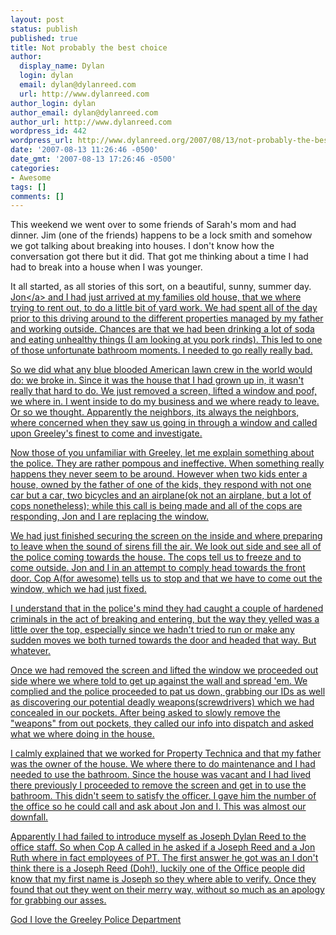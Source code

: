 ```yaml
---
layout: post
status: publish
published: true
title: Not probably the best choice
author:
  display_name: Dylan
  login: dylan
  email: dylan@dylanreed.com
  url: http://www.dylanreed.com
author_login: dylan
author_email: dylan@dylanreed.com
author_url: http://www.dylanreed.com
wordpress_id: 442
wordpress_url: http://www.dylanreed.org/2007/08/13/not-probably-the-best-choice/
date: '2007-08-13 11:26:46 -0500'
date_gmt: '2007-08-13 17:26:46 -0500'
categories:
- Awesome
tags: []
comments: []
---
```

<p>This weekend we went over to some friends of Sarah's mom and had dinner. Jim (one of the friends) happens to be a lock smith and somehow we got talking about breaking into houses. I don't know how the conversation got there but it did. That got me thinking about a time I had had to break into a house when I was younger.</p>
<p>It all started, as all stories of this sort, on a beautiful, sunny, summer day. <a href="http:&#47;&#47;in5anity.org&#47;">Jon<&#47;a> and I had just arrived at my families old house, that we where trying to rent out, to do a little bit of yard work. We had spent all of the day prior to this driving around to the different properties managed by my father and working outside. Chances are that we had been drinking a lot of soda and eating unhealthy things (I am looking at you pork rinds). This led to one of those unfortunate bathroom moments. I needed to go really really bad.</p>
<p><!--adsense#text--></p>
<p>So we did what any blue blooded American lawn crew in the world would do: we broke in. Since it was the house that I had grown up in, it wasn't really that hard to do. We just removed a screen, lifted a window and poof, we where in. I went inside to do my business and we where ready to leave. Or so we thought. Apparently the neighbors, its always the neighbors, where concerned when they saw us going in through a window and called upon Greeley's finest to come and investigate.</p>
<p>Now those of you unfamiliar with Greeley, let me explain something about the police. They are rather pompous and ineffective. When something really happens they never seem to be around. However when two kids enter a house, owned by the father of one of the kids, they respond with not one car but a car, two bicycles and an airplane(ok not an airplane, but a lot of cops nonetheless); while this call is being made and all of the cops are responding, Jon and I  are replacing the window.</p>
<p>We had just finished securing the screen on the inside and where preparing to leave when the sound of sirens fill the air. We look out side and see all of the police coming towards the house. The cops tell us to freeze and to come outside. Jon and I in an attempt to comply head towards the front door. Cop A(for awesome) tells us to stop and that we have to come out the window, which we had just fixed.</p>
<p><!--adsense--></p>
<p>I understand that in the police's mind they had caught a couple of hardened criminals in the act of breaking and entering, but the way they yelled was a little over the top, especially since we hadn't tried to run or make any sudden moves we both turned towards the door and headed that way. But whatever.</p>
<p>Once we had removed the screen and lifted the window we proceeded out side where we where told to get up against the wall and spread 'em. We complied and the police proceeded to pat us down, grabbing our IDs as well as discovering our potential deadly weapons(screwdrivers) which we had concealed in our pockets. After being asked to slowly remove the "weapons" from out pockets, they called our info into dispatch and asked what we where doing in the house.</p>
<p>I calmly explained that we worked for Property Technica and that my father was the owner of the house. We where there to do maintenance and I had needed to use the bathroom. Since the house was vacant and I had lived there previously I proceeded to remove the screen and get in to use the bathroom. This didn't seem to satisfy the officer. I gave him the number of the office so he could call and ask about Jon and I. This was almost our downfall.</p>
<p>Apparently I had failed to introduce myself as Joseph Dylan Reed to the office staff. So when Cop A called in he asked if a Joseph Reed and a Jon Ruth where in fact employees of PT. The first answer he got was an I don't think there is a Joseph Reed (Doh!), luckily one of the Office people did know that my first name is Joseph so they where able to verify. Once they found that out they went on their merry way, without so much as an apology for grabbing our asses.</p>
<p><!--adsense#normal--></p>
<p>God I love the Greeley Police Department</p>
